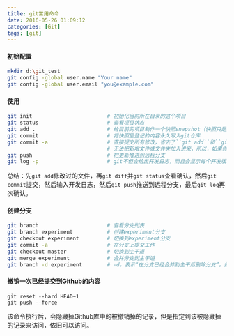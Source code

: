 ```yaml
---
title: git常用命令
date: 2016-05-26 01:09:12
categories: [Git]
tags: [git]
---
```


#### 初始配置

``` bash
mkdir d:\git_test
git config -global user.name "Your name"
git config -global user.email "you@example.com"
```

<!--more-->

#### 使用

``` bash
git init                        # 初始化当前所在目录的这个项目
git status                      # 查看项目状态
git add .                       # 给目前的项目制作一个快照snapshot（快照只是登记留名，快照不等于记录在案，git管快照叫做索引index）
git commit                      # 将快照里登记的内容永久写入git仓库
git commit -a                   # 直接提交所有修改，省去了``git add``和``git diff``和``git commit``的工序
                                # 无法把新增文件或文件夹加入进来，所以，如果你新增了文件或文件夹，那么就要老老实实的先``git add ..``，再``git commit``
git push                        # 把更新推送到远程分支
git log -p                      # git不但会给出开发日志，而且会显示每个开发版本的代码区别所在
```
总结：先``git add``修改过的文件，再``git diff``并``git status``查看确认，然后``git commit``提交，然后输入开发日志，然后``git push``推送到远程分支，最后``git log``再次确认。

#### 创建分支

``` bash
git branch                      # 查看分支列表
git branch experiment           # 创建experiment分支
git checkout experiment         # 切换到experiment分支
git commit -a                   # 在分支上提交工作
git checkout master             # 切换到主干道
git merge experiment            # 合并分支到主干道
git branch -d experiment        # -d，表示“在分支已经合并到主干后删除分支”。如果使用大写的-D的话，则表示“不论如何都删除分支”
```

#### 撤销一次已经提交到Github的内容
```
git reset --hard HEAD~1
git push --force
```
该命令执行后，会隐藏掉Github库中的被撤销掉的记录，但是指定到该被隐藏掉的记录来访问，依旧可以访问。
